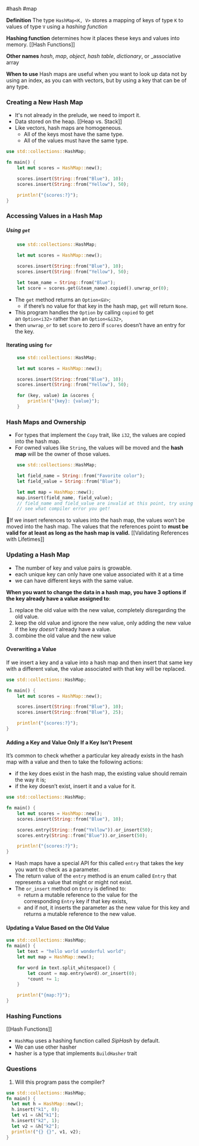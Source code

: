 #hash #map

**Definition**
The type `HashMap<K, V>` stores a mapping of keys of type `K` to values of type `V` using a _hashing function_

**Hashing function**
determines how it places these keys and values into memory. [[Hash Functions]]

**Other names**
_hash_, _map_, _object_, _hash table_, _dictionary_, or _associative array

**When to use**
Hash maps are useful when you want to look up data not by using an index, as you can with vectors, but by using a key that can be of any type.

### Creating a New Hash Map
- It's not already in the prelude, we need to import it.
- Data stored on the heap. [[Heap vs. Stack]]
- Like vectors, hash maps are homogeneous. 
	- All of the keys most have the same type.
	- All of the values must have the same type.
```rust
use std::collections::HashMap;

fn main() {
    let mut scores = HashMap::new();

    scores.insert(String::from("Blue"), 10);
    scores.insert(String::from("Yellow"), 50);

	println!("{scores:?}");
}
```

### Accessing Values in a Hash Map
##### Using `get`
```rust
    use std::collections::HashMap;

    let mut scores = HashMap::new();

    scores.insert(String::from("Blue"), 10);
    scores.insert(String::from("Yellow"), 50);

    let team_name = String::from("Blue");
    let score = scores.get(&team_name).copied().unwrap_or(0);
```
- The `get` method returns an `Option<&V>`; 
	- if there’s no value for that key in the hash map, `get` will return `None`.
- This program handles the `Option` by calling `copied` to get an `Option<i32>` rather than an `Option<&i32>`, 
- then `unwrap_or` to set `score` to zero if `scores` doesn’t have an entry for the key.

#### Iterating using `for`

```rust
    use std::collections::HashMap;

    let mut scores = HashMap::new();

    scores.insert(String::from("Blue"), 10);
    scores.insert(String::from("Yellow"), 50);

    for (key, value) in &scores {
        println!("{key}: {value}");
    }
```

### Hash Maps and Ownership
* For types that implement the `Copy` trait, like `i32`, the values are copied into the hash map.
* For owned values like `String`, the values will be moved and the **hash map** will be the owner of those values.

```rust
    use std::collections::HashMap;

    let field_name = String::from("Favorite color");
    let field_value = String::from("Blue");

    let mut map = HashMap::new();
    map.insert(field_name, field_value);
    // field_name and field_value are invalid at this point, try using them and
    // see what compiler error you get!
```

🦀If we insert references to values into the hash map, the values won’t be moved into the hash map. The values that the references point to **must be valid for at least as long as the hash map is valid.** [[Validating References with Lifetimes]]
### Updating a Hash Map
- The number of key and value pairs is growable.
- each unique key can only have one value associated with it at a time
- we can have different keys with the same value.

**When you want to change the data in a hash map, you have 3 options if the key already have a value assigned to**:
1. replace the old value with the new value, completely disregarding the old value.
2. keep the old value and ignore the new value, only adding the new value if the key _doesn’t_ already have a value.
3. combine the old value and the new value

#### Overwriting a Value
If we insert a key and a value into a hash map and then insert that same key with a different value, the value associated with that key will be replaced.

```rust
use std::collections::HashMap;

fn main() {
    let mut scores = HashMap::new();

    scores.insert(String::from("Blue"), 10);
    scores.insert(String::from("Blue"), 25);

    println!("{scores:?}");
}
```

#### Adding a Key and Value Only If a Key Isn’t Present
It’s common to check whether a particular key already exists in the hash map with a value and then to take the following actions:
- if the key does exist in the hash map, the existing value should remain the way it is;
- if the key doesn’t exist, insert it and a value for it.

```rust
use std::collections::HashMap;

fn main() {
    let mut scores = HashMap::new();
    scores.insert(String::from("Blue"), 10);

    scores.entry(String::from("Yellow")).or_insert(50);
    scores.entry(String::from("Blue")).or_insert(50);

    println!("{scores:?}");
}
```
- Hash maps have a special API for this called `entry` that takes the key you want to check as a parameter.
- The return value of the `entry` method is an enum called `Entry` that represents a value that might or might not exist.
- The `or_insert` method on `Entry` is defined to:
	- return a mutable reference to the value for the corresponding `Entry` key if that key exists,
	- and if not, it inserts the parameter as the new value for this key and returns a mutable reference to the new value.

#### Updating a Value Based on the Old Value

```rust
use std::collections::HashMap;
fn main() {
    let text = "hello world wonderful world";
    let mut map = HashMap::new();

    for word in text.split_whitespace() {
        let count = map.entry(word).or_insert(0);
        *count += 1;
    }

    println!("{map:?}");
}
```

### Hashing Functions
[[Hash Functions]]
- `HashMap` uses a hashing function called _SipHash_ by default. 
- We can use other hasher
- hasher is a type that implements `BuildHasher` trait

### Questions
1. Will this program pass the compiler?
```rust
use std::collections::HashMap;
fn main() {
  let mut h = HashMap::new();
  h.insert("k1", 0);
  let v1 = &h["k1"];
  h.insert("k2", 1);
  let v2 = &h["k2"];
  println!("{} {}", v1, v2);
}
```